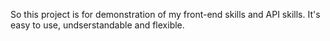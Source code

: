 So this project is for demonstration of my front-end skills and API skills. It's easy to use, undserstandable and flexible.

